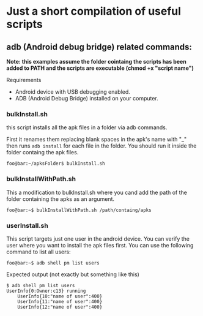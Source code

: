 # Just a short compilation of useful scripts

## adb (Android debug bridge) related commands:
**Note: this examples assume the folder cointaing the scripts has been added to PATH and the scripts are executable (chmod +x "script name")**

Requirements

- Android device with USB debugging enabled.
- ADB (Android Debug Bridge) installed on your computer.

### bulkInstall.sh
this script installs all the apk files in a folder via adb commands.

First it renames them replacing blank spaces in the apk's name with "_" then runs
 ``` adb install ``` for each file in the folder. You should run it inside the folder containg the apk files.
 ```console
foo@bar:~/apksFolder$ bulkInstall.sh
```
 

### bulkInstallWithPath.sh
This a  modification to bulkInstall.sh where you cand add the path of the folder containing the apks as an argument.

```console
foo@bar:~$ bulkInstallWithPath.sh /path/containg/apks
```

### userInstall.sh
This script targets just one user in the android device. You can verify the user where you want to install the apk files first. You can use the following command to list all users:

```console
foo@bar:~$ adb shell pm list users
```
Expected output (not exactly but something like this)
```console
$ adb shell pm list users
UserInfo{0:Owner:c13} running
    UserInfo{10:"name of user":400}
    UserInfo{11:"name of user":400}
    UserInfo{12:"name of user":400}
```